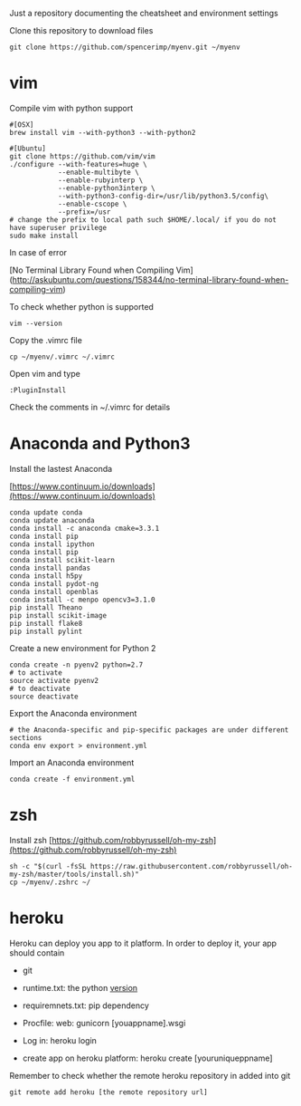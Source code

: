 Just a repository documenting the cheatsheet and environment settings

Clone this repository to download files

	git clone https://github.com/spencerimp/myenv.git ~/myenv

# vim
Compile vim with python support

	#[OSX]
	brew install vim --with-python3 --with-python2

    #[Ubuntu]
    git clone https://github.com/vim/vim
    ./configure --with-features=huge \
                --enable-multibyte \
                --enable-rubyinterp \
                --enable-python3interp \
                --with-python3-config-dir=/usr/lib/python3.5/config\
                --enable-cscope \
                --prefix=/usr
    # change the prefix to local path such $HOME/.local/ if you do not have superuser privilege
    sudo make install

In case of error

[No Terminal Library Found when Compiling Vim]
    (http://askubuntu.com/questions/158344/no-terminal-library-found-when-compiling-vim)

To check whether python is supported

	vim --version

Copy the .vimrc file

	cp ~/myenv/.vimrc ~/.vimrc

Open vim and type

	:PluginInstall

Check the comments in ~/.vimrc for details

# Anaconda and Python3
Install the lastest Anaconda

[https://www.continuum.io/downloads](https://www.continuum.io/downloads)

	conda update conda
	conda update anaconda
	conda install -c anaconda cmake=3.3.1
	conda install pip
	conda install ipython
	conda install pip
	conda install scikit-learn
	conda install pandas
	conda install h5py
	conda install pydot-ng
	conda install openblas
	conda install -c menpo opencv3=3.1.0
	pip install Theano
	pip install scikit-image
	pip install flake8
	pip install pylint


Create a new environment for Python 2

	conda create -n pyenv2 python=2.7
	# to activate
	source activate pyenv2
	# to deactivate
	source deactivate

Export the Anaconda environment

    # the Anaconda-specific and pip-specific packages are under different sections
    conda env export > environment.yml

Import an Anaconda environment

	conda create -f environment.yml

# zsh
Install zsh
[https://github.com/robbyrussell/oh-my-zsh](https://github.com/robbyrussell/oh-my-zsh)

    sh -c "$(curl -fsSL https://raw.githubusercontent.com/robbyrussell/oh-my-zsh/master/tools/install.sh)"
    cp ~/myenv/.zshrc ~/

# heroku
Heroku can deploy you app to it platform. In order to deploy it, your app should contain

- git
- runtime.txt: the python [version](https://devcenter.heroku.com/articles/python-support)
- requiremnets.txt: pip dependency
- Procfile: web: gunicorn [youappname].wsgi

- Log in: heroku login
- create app on heroku platform: heroku create [youruniqueppname]

Remember to check whether the remote heroku repository in added into git

    git remote add heroku [the remote repository url]




